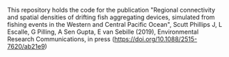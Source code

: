 This repository holds the code for the publication "Regional connectivity and spatial densities of drifting fish aggregating devices, simulated from fishing events in the Western and Central Pacific Ocean", Scutt Phillips J, L Escalle, G Pilling, A Sen Gupta, E van Sebille (2019), Environmental Research Communications, in press (https://doi.org/10.1088/2515-7620/ab21e9)
